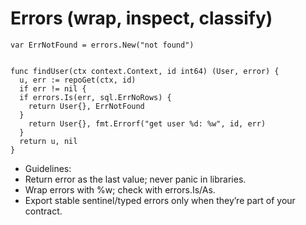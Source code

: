 # Errors (wrap, inspect, classify)

```
var ErrNotFound = errors.New("not found")


func findUser(ctx context.Context, id int64) (User, error) {
  u, err := repoGet(ctx, id)
  if err != nil {
  if errors.Is(err, sql.ErrNoRows) {
    return User{}, ErrNotFound
  }
    return User{}, fmt.Errorf("get user %d: %w", id, err)
  }
  return u, nil
}
```
- Guidelines:
- Return error as the last value; never panic in libraries.
- Wrap errors with %w; check with errors.Is/As.
- Export stable sentinel/typed errors only when they’re part of your contract.
